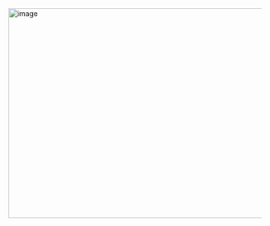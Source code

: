 <img width="942" height="419" alt="image" src="https://github.com/user-attachments/assets/f717f8f9-3608-499f-89a9-e39276e95e5a" />

